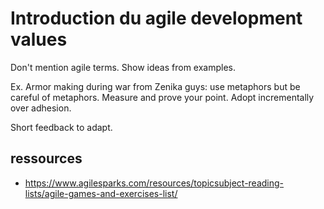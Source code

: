 # Introduction du agile development values

Don't mention agile terms. 
Show ideas from examples.

Ex. Armor making during war from Zenika guys: use metaphors but be careful of metaphors.
Measure and prove your point.
Adopt incrementally over adhesion.

Short feedback to adapt.

## ressources

- https://www.agilesparks.com/resources/topicsubject-reading-lists/agile-games-and-exercises-list/
